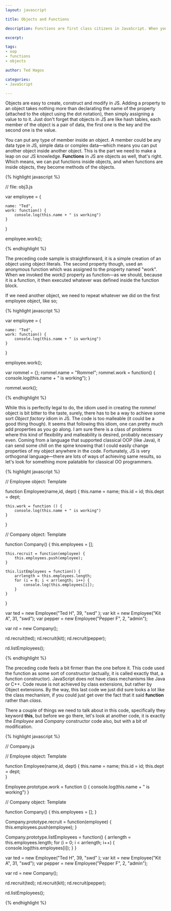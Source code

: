 ```yaml
---
layout: javascript

title: Objects and Functions

description: Functions are first class citizens in JavaScript. When you write functions inside Object definitions, that is the first step in JS OOP

excerpt: 

tags:
- oop
- functions
- objects

author: Ted Hagos

categories:
- JavaScript

---
```


Objects are easy to create, construct and modify in JS. Adding a property to an object takes nothing more than declarating the name of the property (attached to the object using the dot notation), then simply assigning a value to to it. Just don't forget that objects in JS are like hash tables, each member of the object is a pair of data, the first one is the key and the second one is the value. 

You can put any type of member inside an object. A member could be any data type in JS, simple data or complex data&mdash;which means you can put another object inside another object. This is the part we need to make a leap on our JS knowledge. **Functions** in JS are objects as well, that's right. Which means, we can put functions inside objects, and when functions are inside objects, they become methods of the objects. 

{% highlight javascript %}

// file: obj3.js

var employee =  {
	
	name: "Ted", 
	work: function() {
		console.log(this.name + " is working")
	}
}

employee.work();

{% endhighlight %}

The preceding code sample is straightforward, it is a simple creation of an object using object literals. The second property though, used an anonymous function which was assigned to the property named "work". When we invoked the *work()* property as function&mdash;as we should, because it is a function, it then executed whatever was defined inside the function block.  

If we need another object, we need to repeat whatever we did on the first employee object, like so;


{% highlight javascript %}

var employee =  {
	
	name: "Ted", 
	work: function() {
		console.log(this.name + " is working")
	}
}

employee.work();

var rommel = {};
rommel.name = "Rommel";
rommel.work = function() {
	console.log(this.name + " is working");
}

rommel.work();

{% endhighlight %}

While this is perfectly legal to do, the idiom used in creating the *rommel* object is bit bitter to the taste, surely, there has to be a way to achieve some sort *Object factory* idiom in JS. The code is too malleable (it could be a good thing though). It seems that following this idiom, one can pretty much add properties as you go along. I am sure there is a class of problems where this kind of flexibility and malleability is desired, probably necessary even. Coming from a language that supported classical OOP (like Java), it can send some chill on the spine knowing that I could easily change properties of my object anywhere in the code. Fortunately, JS is very orthogonal language&mdash;there are lots of ways of achieving same results, so let's look for something more palatable for classical OO programmers.

{% highlight javascript %}

// Employee object: Template

function Employee(name,id, dept) {
	this.name = name;
	this.id = id;
	this.dept = dept;	

	this.work = function () {
		console.log(this.name + " is working")
	}

}

// Company object: Template

function Company() {
	this.employees = [];
	
	this.recruit = function(employee) {
		this.employees.push(employee);
	}
	
	this.listEmployees = function() {
		arrlength = this.employees.length;
		for (i = 0; i < arrlength; i++) {
			console.log(this.employees[i]);
		}
	}	
}


var ted = new Employee("Ted H", 39, "swd" );
var kit = new Employee("Kit A", 31, "swd");
var pepper = new Employee("Pepper F", 2, "admin");

var rd = new Company();


rd.recruit(ted);
rd.recruit(kit);
rd.recruit(pepper);

rd.listEmployees();

{% endhighlight %}

The preceding code feels a bit firmer than the one before it. This code used the function as some sort of constructor (actually, it is called exactly that, a function constructor). JavaScript does not have class mechanisms like Java or C++. Code reuse is not achieved by class extensions, but rather by Object extensions. By the way, this last code we just did sure looks a lot like the class mechanism, if you could just get over the fact that it said **function** rather than *class*. 

There a couple of things we need to talk about in this code, specifically they keyword **this**, but before we go there, let's look at another code, it is exactly the *Employee* and *Company* constructor code also, but with a bit of modification. 

{% highlight javascript %}

// Company.js

// Employee object: Template

function Employee(name,id, dept) {
	this.name = name;
	this.id = id;
	this.dept = dept;	
}

Employee.prototype.work = function () {
	console.log(this.name + " is working")
}


// Company object: Template

function Company() {
	this.employees = [];
}

Company.prototype.recruit = function(employee) {
	this.employees.push(employee);
}

Company.prototype.listEmployees = function() {
	arrlength = this.employees.length;
	for (i = 0; i < arrlength; i++) {
		console.log(this.employees[i]);
	}
}

var ted = new Employee("Ted H", 39, "swd" );
var kit = new Employee("Kit A", 31, "swd");
var pepper = new Employee("Pepper F", 2, "admin");

var rd = new Company();


rd.recruit(ted);
rd.recruit(kit);
rd.recruit(pepper);

rd.listEmployees();

{% endhighlight %}